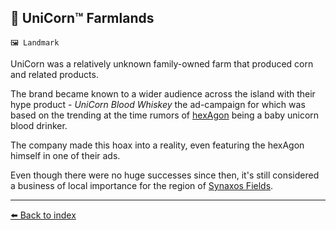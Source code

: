 ## 🦄 UniCorn™️ Farmlands

`🖼️ Landmark`

UniCorn was a relatively unknown family-owned farm that produced corn and related products.

The brand became known to a wider audience across the island with their hype product - _UniCorn Blood Whiskey_ the ad-campaign for which was based on the trending at the time rumors of [hexAgon](../refs/hexagon.md) being a baby unicorn blood drinker.

The company made this hoax into a reality, even featuring the hexAgon himself in one of their ads.

Even though there were no huge successes since then, it's still considered a business of local importance for the region of [Synaxos Fields](../refs/synaxos_fields.md).


----------
[⬅️ Back to index](../r/#6ad0_s)